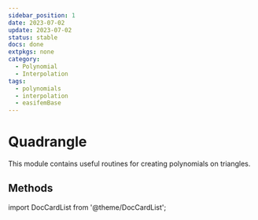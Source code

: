 ```yaml
---
sidebar_position: 1
date: 2023-07-02 
update: 2023-07-02 
status: stable
docs: done
extpkgs: none
category: 
  - Polynomial
  - Interpolation
tags: 
  - polynomials
  - interpolation
  - easifemBase
---
```


# Quadrangle

This module contains  useful routines for creating polynomials on triangles.

## Methods

import DocCardList from '@theme/DocCardList';

<DocCardList />
